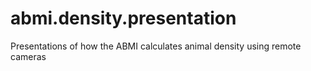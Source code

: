 # abmi.density.presentation
Presentations of how the ABMI calculates animal density using remote cameras
